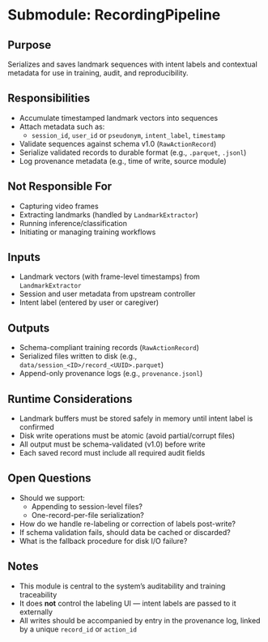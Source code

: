 # Submodule: RecordingPipeline

## Purpose
Serializes and saves landmark sequences with intent labels and contextual metadata for use in training, audit, and reproducibility.

## Responsibilities
- Accumulate timestamped landmark vectors into sequences
- Attach metadata such as:
  - `session_id`, `user_id` or `pseudonym`, `intent_label`, `timestamp`
- Validate sequences against schema v1.0 (`RawActionRecord`)
- Serialize validated records to durable format (e.g., `.parquet`, `.jsonl`)
- Log provenance metadata (e.g., time of write, source module)

## Not Responsible For
- Capturing video frames
- Extracting landmarks (handled by `LandmarkExtractor`)
- Running inference/classification
- Initiating or managing training workflows

## Inputs
- Landmark vectors (with frame-level timestamps) from `LandmarkExtractor`
- Session and user metadata from upstream controller
- Intent label (entered by user or caregiver)

## Outputs
- Schema-compliant training records (`RawActionRecord`)
- Serialized files written to disk (e.g., `data/session_<ID>/record_<UUID>.parquet`)
- Append-only provenance logs (e.g., `provenance.jsonl`)

## Runtime Considerations
- Landmark buffers must be stored safely in memory until intent label is confirmed
- Disk write operations must be atomic (avoid partial/corrupt files)
- All output must be schema-validated (v1.0) before write
- Each saved record must include all required audit fields

## Open Questions
- Should we support:
  - Appending to session-level files?
  - One-record-per-file serialization?
- How do we handle re-labeling or correction of labels post-write?
- If schema validation fails, should data be cached or discarded?
- What is the fallback procedure for disk I/O failure?

## Notes
- This module is central to the system’s auditability and training traceability
- It does **not** control the labeling UI — intent labels are passed to it externally
- All writes should be accompanied by entry in the provenance log, linked by a unique `record_id` or `action_id`
